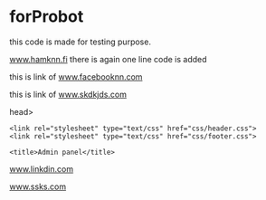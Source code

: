 # forProbot
this code is made for testing purpose. 


www.hamknn.fi
there is again one line code is added 

this is link of www.facebooknn.com

this is link of www.skdkjds.com

head>
    <meta charset="UTF-8">
    <meta name="viewport" content="width=device-width, initial-scale=1.0">
    <!-- Bootstrap CSS -->
    <link href="https://cdn.jsdelivr.net/npm/bootstrap@5.0.0-beta1/dist/css/bootstrap.min.css" rel="stylesheet" integrity="sha384-giJF6kkoqNQ00vy+HMDP7azOuL0xtbfIcaT9wjKHr8RbDVddVHyTfAAsrekwKmP1" crossorigin="anonymous">
  
    <link rel="stylesheet" type="text/css" href="css/header.css">
    <link rel="stylesheet" type="text/css" href="css/footer.css">
 
    <title>Admin panel</title>
www.linkdin.com


www.ssks.com

</head>


